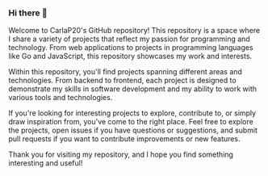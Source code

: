 ### Hi there 👋

Welcome to CarlaP20's GitHub repository! This repository is a space where I share a variety of projects that reflect my passion for programming and technology. From web applications to projects in programming languages like Go and JavaScript, this repository showcases my work and interests.

Within this repository, you'll find projects spanning different areas and technologies. From backend to frontend, each project is designed to demonstrate my skills in software development and my ability to work with various tools and technologies.

If you're looking for interesting projects to explore, contribute to, or simply draw inspiration from, you've come to the right place. Feel free to explore the projects, open issues if you have questions or suggestions, and submit pull requests if you want to contribute improvements or new features.

Thank you for visiting my repository, and I hope you find something interesting and useful!
<!--
**carlap20/carlap20** is a ✨ _special_ ✨ repository because its `README.md` (this file) appears on your GitHub profile.

Here are some ideas to get you started:

- 🔭 I’m currently working on ...
- 🌱 I’m currently learning ...
- 👯 I’m looking to collaborate on ...
- 🤔 I’m looking for help with ...
- 💬 Ask me about ...
- 📫 How to reach me: ...
- 😄 Pronouns: ...
- ⚡ Fun fact: ...
-->
